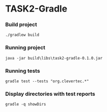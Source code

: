 # TASK2-Gradle
### Build project
```
./gradlew build
```
### Running project
```
java -jar build\libs\task2-gradle-0.1.0.jar
```
### Running tests
```
gradle test --tests "org.clevertec.*"
```
### Display directories with test reports
```
gradle -q showDirs
```